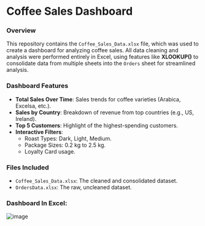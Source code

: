 # Coffee Sales Dashboard

### Overview

This repository contains the `Coffee_Sales_Data.xlsx` file, which was used to create a dashboard for analyzing coffee sales. All data cleaning and analysis were performed entirely in Excel, using features like **XLOOKUP()** to consolidate data from multiple sheets into the `Orders` sheet for streamlined analysis.

### Dashboard Features

- **Total Sales Over Time**: Sales trends for coffee varieties (Arabica, Excelsa, etc.).
- **Sales by Country**: Breakdown of revenue from top countries (e.g., US, Ireland).
- **Top 5 Customers**: Highlight of the highest-spending customers.
- **Interactive Filters**:
  - Roast Types: Dark, Light, Medium.
  - Package Sizes: 0.2 kg to 2.5 kg.
  - Loyalty Card usage.

### Files Included

- `Coffee_Sales_Data.xlsx`: The cleaned and consolidated dataset.
- `OrdersData.xlsx`: The raw, uncleaned dataset.

### Dashboard In Excel:

![image](https://github.com/user-attachments/assets/3495b0db-3f84-49b4-9b9a-15b6918bc2ed)



